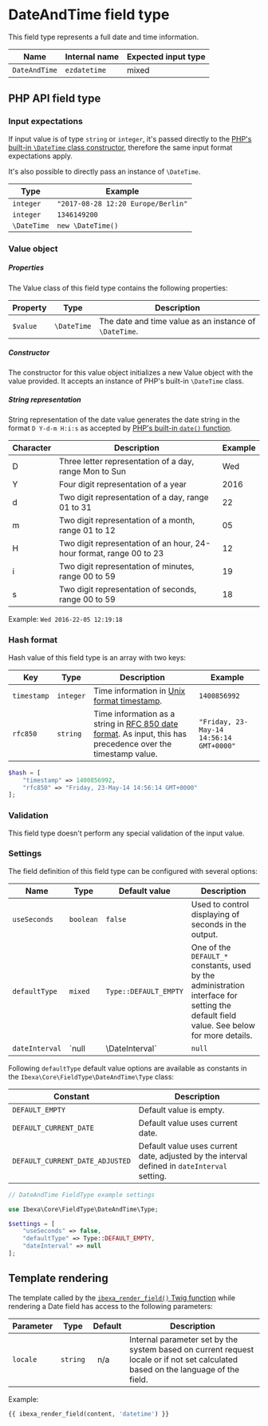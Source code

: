 # DateAndTime field type

This field type represents a full date and time information.

| Name          | Internal name | Expected input type |
|---------------|---------------|---------------------|
| `DateAndTime` | `ezdatetime`  | mixed             |

## PHP API field type 

### Input expectations

If input value is of type `string` or `integer`, it's passed directly to the [PHP's built-in `\DateTime` class constructor](https://www.php.net/manual/en/datetime.construct.php), therefore the same input format expectations apply.

It's also possible to directly pass an instance of `\DateTime`.

|Type|Example|
|------|------|
|`integer`|`"2017-08-28 12:20 Europe/Berlin"`|
|`integer`|`1346149200`|
|`\DateTime`|`new \DateTime()`|

### Value object

##### Properties

The Value class of this field type contains the following properties:

| Property | Type        | Description|
|----------|-------------|------------|
| `$value` | `\DateTime` | The date and time value as an instance of `\DateTime`. |

##### Constructor

The constructor for this value object initializes a new Value object with the value provided. It accepts an instance of PHP's built-in `\DateTime` class.

##### String representation

String representation of the date value generates the date string in the format `D Y-d-m H:i:s` as accepted by [PHP's built-in `date()` function](https://www.php.net/manual/en/function.date.php).

|Character|Description|Example|
|---------|----------|--------|
|D|Three letter representation of a day, range Mon to Sun|Wed|
|Y|Four digit representation of a year|2016|
|d|Two digit representation of a day, range 01 to 31|22|
|m|Two digit representation of a month, range 01 to 12|05|
|H|Two digit representation of an hour, 24-hour format, range 00 to 23 |12|
|i|Two digit representation of minutes, range 00 to 59|19|
|s|Two digit representation of seconds, range 00 to 59|18|

Example: `Wed 2016-22-05 12:19:18`

### Hash format

Hash value of this field type is an array with two keys:

|Key|Type| Description                                                                                                                                             |Example|
|------|------|---------------------------------------------------------------------------------------------------------------------------------------------------------|------|
|`timestamp`|`integer`| Time information in [Unix format timestamp](https://en.wikipedia.org/wiki/Unix_time).                                                                   |`1400856992`|
|`rfc850`|`string`| Time information as a string in [RFC 850 date format](https://datatracker.ietf.org/doc/html/rfc850). As input, this has precedence over the timestamp value. |`"Friday, 23-May-14 14:56:14 GMT+0000"`|

``` php
$hash = [
    "timestamp" => 1400856992,
    "rfc850" => "Friday, 23-May-14 14:56:14 GMT+0000"
];
```

### Validation

This field type doesn't perform any special validation of the input value.

### Settings

The field definition of this field type can be configured with several options:

|Name|Type|Default value|Description|
|------|------|------|------|
|`useSeconds`|`boolean`|`false`|Used to control displaying of seconds in the output.|
|`defaultType`|`mixed`|`Type::DEFAULT_EMPTY`|One of the `DEFAULT_*` constants, used by the administration interface for setting the default field value. See below for more details.|
|`dateInterval`|`null|\DateInterval`|`null`|This setting complements `defaultType` setting and can be used only when the latter is set to `Type::DEFAULT_CURRENT_DATE_ADJUSTED`. In that case the default input value when using administration interface is adjusted by the given `\DateInterval`.|

Following `defaultType` default value options are available as constants in the `Ibexa\Core\FieldType\DateAndTime\Type` class:

|Constant|Description|
|------|------|
|`DEFAULT_EMPTY`|Default value is empty.|
|`DEFAULT_CURRENT_DATE`|Default value uses current date.|
|`DEFAULT_CURRENT_DATE_ADJUSTED`|Default value uses current date, adjusted by the interval defined in `dateInterval` setting.|

``` php
// DateAndTime FieldType example settings

use Ibexa\Core\FieldType\DateAndTime\Type;

$settings = [
    "useSeconds" => false,
    "defaultType" => Type::DEFAULT_EMPTY,
    "dateInterval" => null
];
```

## Template rendering

The template called by the [`ibexa_render_field()` Twig function](field_twig_functions.md#ibexa_render_field) while rendering a Date field has access to the following parameters:

| Parameter | Type     | Default | Description|
|-----------|----------|---------|------------|
| `locale`  | `string` |   n/a   | Internal parameter set by the system based on current request locale or if not set calculated based on the language of the field. |

Example:

``` php
{{ ibexa_render_field(content, 'datetime') }}
```

